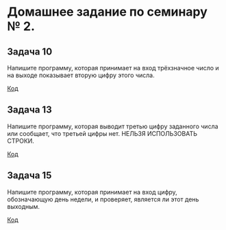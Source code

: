 # Домашнее задание по семинару № 2. 

## Задача 10 
Напишите программу, которая принимает на вход трёхзначное число и на выходе показывает вторую цифру этого числа.

[Код](Exercise010/Program.cs)

## Задача 13 
Напишите программу, которая выводит третью цифру заданного числа или сообщает, что третьей цифры нет.
НЕЛЬЗЯ ИСПОЛЬЗОВАТЬ СТРОКИ.

[Код](Exercise013/Program.cs)

## Задача 15
Напишите программу, которая принимает на вход цифру, обозначающую день недели, и проверяет, является ли этот день выходным.

[Код](Exercise015/Program.cs)